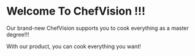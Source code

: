 # Welcome To ChefVision !!!

Our brand-new ChefVision supports you to cook everything as a master degree!!!

With our product, you can cook everything you want!

